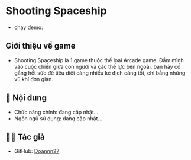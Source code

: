 # Shooting Spaceship

* chạy demo: 
## Giới thiệu về game
- Shooting Spaceship là 1 game thuộc thể loại Arcade game. Đắm mình vào cuộc chiến giữa con người và các thế lực bên ngoài, bạn hãy cố gắng hết sức để tiêu diệt càng nhiều kẻ địch càng tốt, chỉ bằng những vũ khí đơn giản.

## 📁 Nội dung

- Chức năng chính: đang cập nhật...
- Ngôn ngữ sử dụng: đang cập nhật...

## 👨‍💻 Tác giả

- GitHub: [Doannn27](https://github.com/Doannn27)
